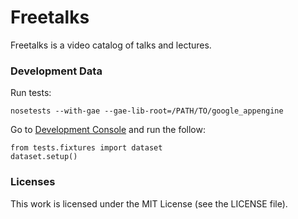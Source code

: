 Freetalks
=========

Freetalks is a video catalog of talks and lectures.

### Development Data

Run tests:

    nosetests --with-gae --gae-lib-root=/PATH/TO/google_appengine

Go to [Development Console][console] and run the follow:

    from tests.fixtures import dataset
    dataset.setup()

### Licenses

This work is licensed under the MIT License (see the LICENSE file).

[console]: http://localhost:8080/_ah/admin/interactive
